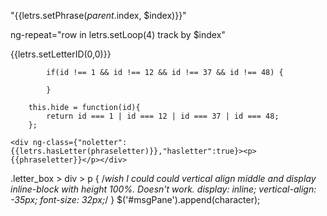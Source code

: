 "{{letrs.setPhrase($parent.$index, $index)}}"
<!--ng-class={'notvisible':{{letrs.hide(letrs.setLetterID($parent.$index, $index))}}}-->

 ng-repeat="row in letrs.setLoop(4) track by $index"

{{letrs.setLetterID(0,0)}}

			if(id !== 1 && id !== 12 && id !== 37 && id !== 48) {
				
			}

		this.hide = function(id){
			return id === 1 | id === 12 | id === 37 | id === 48;
		};

	<div ng-class={"noletter":{{letrs.hasLetter(phraseletter)}},"hasletter":true}><p>{{phraseletter}}</p></div>

.letter_box > div > p {
	/*wish I could could vertical align middle and display inline-block with height 100%. Doesn't work.
	display: inline;
	vertical-align: -35px;
	font-size: 32px;*/
}
$('#msgPane').append(character);